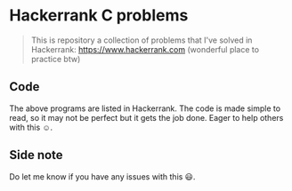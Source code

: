 # Hackerrank C problems
> This is repository a collection of problems that I've solved in Hackerrank: <https://www.hackerrank.com> (wonderful place to practice btw)

## Code
The above programs are listed in Hackerrank. The code is made simple to read, so it may not be perfect but it gets the job done. Eager to help others with this :relaxed:.

## Side note
Do let me know if you have any issues with this :smiley:.
